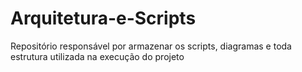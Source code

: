 # Arquitetura-e-Scripts
Repositório responsável por armazenar os scripts, diagramas e toda estrutura utilizada na execução do projeto

